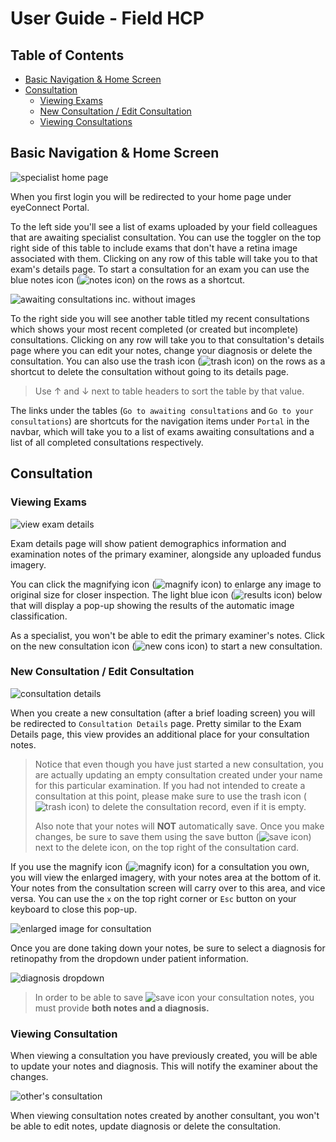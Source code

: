 # User Guide - Field HCP

## Table of Contents

- [Basic Navigation & Home Screen](#basic-navigation--home-screen)
- [Consultation](#consultation)
  - [Viewing Exams](#viewing-exams)
  - [New Consultation / Edit Consultation](#new-consultation--edit-consultation)
  - [Viewing Consultations](#viewing-consultation)

## Basic Navigation & Home Screen

![specialist home page](./images/spec_01.png)

When you first login you will be redirected to your home page under eyeConnect Portal.

To the left side you'll see a list of exams uploaded by your field colleagues that are awaiting specialist consultation. You can use the toggler on the top right side of this table to include exams that don't have a retina image associated with them. Clicking on any row of this table will take you to that exam's details page. To start a consultation for an exam you can use the blue notes icon (![notes icon](./images/notes_btn.png)) on the rows as a shortcut.

![awaiting consultations inc. without images](./images/spec_02.png)

To the right side you will see another table titled my recent consultations which shows your most recent completed (or created but incomplete) consultations. Clicking on any row will take you to that consultation's details page where you can edit your notes, change your diagnosis or delete the consultation. You can also use the trash icon (![trash icon](./images/trash_btn.png)) on the rows as a shortcut to delete the consultation without going to its details page.
<blockquote>
Use &uarr; and &darr; next to table headers to sort the table by that value.
</blockquote>

The links under the tables (`Go to awaiting consultations` and `Go to your consultations`) are shortcuts for the navigation items under `Portal` in the navbar, which will take you to a list of exams awaiting consultations and a list of all completed consultations respectively.

## Consultation

### Viewing Exams

![view exam details](./images/spec_03.png)

Exam details page will show patient demographics information and examination notes of the primary examiner, alongside any uploaded fundus imagery.

You can click the magnifying icon (![magnify icon](./images/magnify_btn.png)) to enlarge any image to original size for closer inspection. The light blue icon (![results icon](./images/image_btn.png)) below that will display a pop-up showing the results of the automatic image classification.

As a specialist, you won't be able to edit the primary examiner's notes. Click on the new consultation icon (![new cons icon](./images/notes_btn.png)) to start a new consultation.

### New Consultation / Edit Consultation

![consultation details](./images/spec_04.png)

When you create a new consultation (after a brief loading screen) you will be redirected to `Consultation Details` page. Pretty similar to the Exam Details page, this view provides an additional place for your consultation notes.
<blockquote>
Notice that even though you have just started a new consultation, you are actually updating an empty consultation created under your name for this particular examination. If you had not intended to create a consultation at this point, please make sure to use the trash icon (<img src="./images/trash_btn.png" alt="trash icon">) to delete the consultation record, even if it is empty.

Also note that your notes will <b>NOT</b> automatically save. Once you make changes, be sure to save them using the save button (<img src="./images/save_btn.png" alt="save icon">) next to the delete icon, on the top right of the consultation card.
</blockquote>

If you use the magnify icon (![magnify icon](./images/magnify_btn.png)) for a consultation you own, you will view the enlarged imagery, with your notes area at the bottom of it. Your notes from the consultation screen will carry over to this area, and vice versa. You can use the `x` on the top right corner or `Esc` button on your keyboard to close this pop-up.

![enlarged image for consultation](./images/spec_05.jpeg)

Once you are done taking down your notes, be sure to select a diagnosis for retinopathy from the dropdown under patient information.

![diagnosis dropdown](./images/spec_06.png)

<blockquote>
In order to be able to save <img src="./images/save_btn.png" alt="save icon"> your consultation notes, you must provide <b>both notes and a diagnosis.</b>
</blockquote>

### Viewing Consultation

When viewing a consultation you have previously created, you will be able to update your notes and diagnosis. This will notify the examiner about the changes.

![other's consultation](./images/spec_07.png)

When viewing consultation notes created by another consultant, you won't be able to edit notes, update diagnosis or delete the consultation.